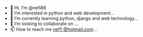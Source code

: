 - 👋 Hi, I’m @nefi86
- 👀 I’m interested in python and web development...
- 🌱 I’m currently learning python, django and web technology...
- 💞️ I’m looking to collaborate on ...
- 📫 How to reach me nef1-@hotmail.com...

<!---
nefi86/nefi86 is a ✨ special ✨ repository because its `README.md` (this file) appears on your GitHub profile.
You can click the Preview link to take a look at your changes.
--->
